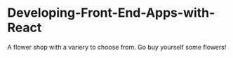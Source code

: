 # Developing-Front-End-Apps-with-React

A flower shop with a variery to choose from. Go buy yourself some flowers!
